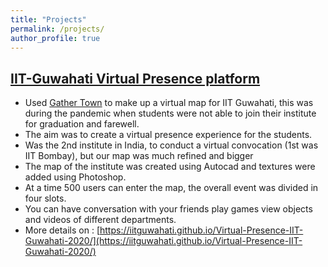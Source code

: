 ```yaml
---
title: "Projects"
permalink: /projects/
author_profile: true
---
```


## [**IIT-Guwahati Virtual Presence platform**](https://iitguwahati.github.io/Virtual-Presence-IIT-Guwahati-2020/)<br>


- Used [Gather Town](https://gather.town/) to make up a virtual map for IIT Guwahati, this was during the pandemic when students were not able to join their institute for graduation and farewell.
- The aim was to create a virtual presence experience for the students.
- Was the 2nd institute in India, to conduct a virtual convocation (1st was IIT Bombay), but our map was much refined and bigger
- The map of the institute was created using Autocad and textures were added using Photoshop.
- At a time 500 users can enter the map, the overall event was divided in four slots.
- You can have conversation with your friends play games view objects and videos of different departments.
- More details on : [https://iitguwahati.github.io/Virtual-Presence-IIT-Guwahati-2020/](https://iitguwahati.github.io/Virtual-Presence-IIT-Guwahati-2020/)

